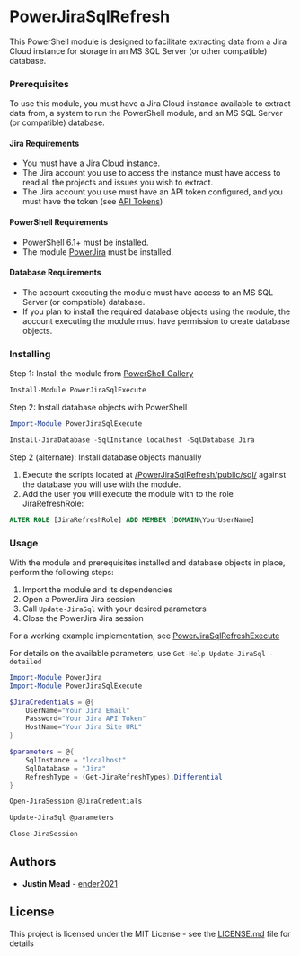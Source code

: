 # PowerJiraSqlRefresh

This PowerShell module is designed to facilitate extracting data from a Jira Cloud instance for storage in an MS SQL Server (or other compatible) database.

### Prerequisites

To use this module, you must have a Jira Cloud instance available to extract data from, a system to run the PowerShell module, and an MS SQL Server (or compatible) database.

#### Jira Requirements
* You must have a Jira Cloud instance.
* The Jira account you use to access the instance must have access to read all the projects and issues you wish to extract.
* The Jira account you use must have an API token configured, and you must have the token (see [API Tokens](https://confluence.atlassian.com/cloud/api-tokens-938839638.html))

#### PowerShell Requirements
* PowerShell 6.1+ must be installed.
* The module [PowerJira](https://github.com/ender2021/PowerJira) must be installed.

#### Database Requirements
* The account executing the module must have access to an MS SQL Server (or compatible) database.
* If you plan to install the required database objects using the module, the account executing the module must have permission to create database objects.

### Installing

Step 1: Install the module from [PowerShell Gallery](https://www.powershellgallery.com)

```powershell
Install-Module PowerJiraSqlExecute
```

Step 2: Install database objects with PowerShell

```powershell
Import-Module PowerJiraSqlExecute

Install-JiraDatabase -SqlInstance localhost -SqlDatabase Jira
```

Step 2 (alternate): Install database objects manually

1. Execute the scripts located at [/PowerJiraSqlRefresh/public/sql/](/PowerJiraSqlRefresh/public/sql/) against the database you will use with the module.
2. Add the user you will execute the module with to the role JiraRefreshRole:

```sql
ALTER ROLE [JiraRefreshRole] ADD MEMBER [DOMAIN\YourUserName]
```

### Usage

With the module and prerequisites installed and database objects in place, perform the following steps:

1. Import the module and its dependencies
2. Open a PowerJira Jira session
3. Call `Update-JiraSql` with your desired parameters
4. Close the PowerJira Jira session

For a working example implementation, see [PowerJiraSqlRefreshExecute](https://github.com/ender2021/PowerJiraSqlRefreshExecute)

For details on the available parameters, use `Get-Help Update-JiraSql -detailed`

```powershell
Import-Module PowerJira
Import-Module PowerJiraSqlExecute

$JiraCredentials = @{
    UserName="Your Jira Email"
    Password="Your Jira API Token"
    HostName="Your Jira Site URL"
}

$parameters = @{
    SqlInstance = "localhost"
    SqlDatabase = "Jira"
    RefreshType = (Get-JiraRefreshTypes).Differential
}

Open-JiraSession @JiraCredentials

Update-JiraSql @parameters

Close-JiraSession
```

## Authors

* **Justin Mead** - [ender2021](https://github.com/ender2021)

## License

This project is licensed under the MIT License - see the [LICENSE.md](LICENSE.md) file for details